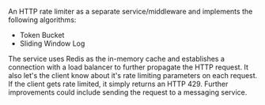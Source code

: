 An HTTP rate limiter as a separate service/middleware and implements the following algorithms:

- Token Bucket
- Sliding Window Log

The service uses Redis as the in-memory cache and establishes a connection with  a load balancer
to further propagate the HTTP request.
It also let's the client know about it's rate limiting parameters on each request.
If the client gets rate limited, it simply returns an HTTP 429.
Further improvements could include sending the request to a messaging service.